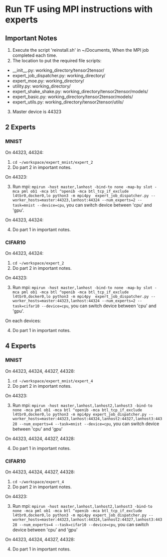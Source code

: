 # Run TF using MPI instructions with experts

## Important Notes
1. Execute the script 'reinstall.sh' in ~/Documents, When the MPI job completed each time.
2. The location to put the required file scripts:
- \_\_init\_\_.py: working_directory/tensor2tensor/
- expert_job_dispatcher.py: working_directory/
- expert_moe.py: working_directory/
- utility.py: working_directory/
- expert_shake_shake.py: working_directory/tensor2tensor/models/
- expert_basic.py: working_directory/tensor2tensor/models/
- expert_utils.py: working_directory/tensor2tensor/utils/
3. Master device is 44323


## 2 Experts
### MNIST
On 44323, 44324:

1. ```cd ~/workspace/expert_mnist/expert_2```
2. Do part 2 in important notes.

On 44323:

3. Run mpi: ```mpirun -host master,lanhost -bind-to none -map-by slot -mca pml ob1 -mca btl ^openib -mca btl_tcp_if_exclude l4tbr0,docker0,lo python3 -m mpi4py  expert_job_dispatcher.py --worker_hosts=master:44323,lanhost:44324 --num_experts=2 --task=mnist --device=cpu```, you can switch device between 'cpu' and 'gpu'.

On 44323, 44324:

4. Do part 1 in important notes.

### CIFAR10
On 44323, 44324:

1. ```cd ~/workspace/expert_2```
2. Do part 2 in important notes.

On 44323:

3. Run mpi: ```mpirun -host master,lanhost -bind-to none -map-by slot -mca pml ob1 -mca btl ^openib -mca btl_tcp_if_exclude l4tbr0,docker0,lo python3 -m mpi4py  expert_job_dispatcher.py --worker_hosts=master:44323,lanhost:44324 --num_experts=2 --task=cifar10 --device=cpu```, you can switch device between 'cpu' and 'gpu'.

On each devices:

4. Do part 1 in important notes.

## 4 Experts
### MNIST
On 44323, 44324, 44327, 44328:

1. ```cd ~/workspace/expert_mnist/expert_4```
2. Do part 2 in important notes.

On 44323:

3. Run mpi: ```mpirun -host master,lanhost,lanhost2,lanhost3 -bind-to none -mca pml ob1 -mca btl ^openib -mca btl_tcp_if_exclude l4tbr0,docker0,lo python3 -m mpi4py expert_job_dispatcher.py --worker_hosts=master:44323,lanhost:44324,lanhost2:44327,lanhost3:44328 --num_experts=4 --task=mnist --device=cpu```, you can switch device between 'cpu' and 'gpu'

On 44323, 44324, 44327, 44328:

4. Do part 1 in important notes.

### CIFAR10
On 44323, 44324, 44327, 44328:
1. ```cd ~/workspace/expert_4```
2. Do part 2 in important notes.

On 44323:

3. Run mpi: ```mpirun -host master,lanhost,lanhost2,lanhost3 -bind-to none -mca pml ob1 -mca btl ^openib -mca btl_tcp_if_exclude l4tbr0,docker0,lo python3 -m mpi4py expert_job_dispatcher.py --worker_hosts=master:44323,lanhost:44324,lanhost2:44327,lanhost3:44328 --num_experts=4 --task=cifar10 --device=cpu```, you can switch device between 'cpu' and 'gpu'

On 44323, 44324, 44327, 44328:

4. Do part 1 in important notes.
